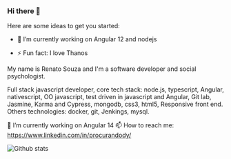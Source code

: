### Hi there 👋

Here are some ideas to get you started:

- 🔭 I’m currently working on Angular 12 and nodejs

- ⚡ Fun fact: I love Thanos

My name is Renato Souza and I'm a software developer and social psychologist.

Full stack javascript developer, core tech stack: node.js, typescript, Angular, nativescript, OO javascript, test driven in javascript and Angular, Git lab, Jasmine, Karma and Cypress, mongodb, css3, html5, Responsive front end. Others technologies: docker, git, Jenkings, mysql. 

🔭 I’m currently working on Angular 14
📫 How to reach me: https://www.linkedin.com/in/procurandody/

![Github stats](https://github-readme-stats.vercel.app/api?username=renatodysouza)
